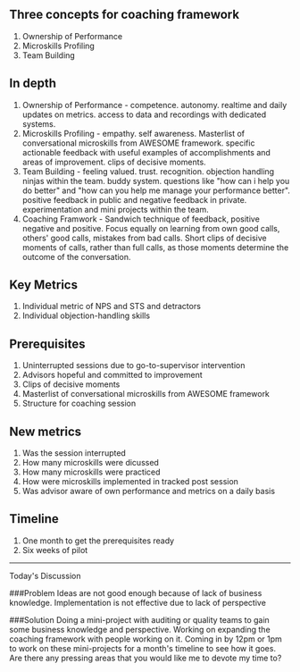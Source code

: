 ## Three concepts for coaching framework
1. Ownership of Performance
2. Microskills Profiling
3. Team Building

## In depth
1. Ownership of Performance - competence. autonomy. realtime and daily updates on metrics. access to data and recordings with dedicated systems. 
2. Microskills Profiling - empathy. self awareness. Masterlist of conversational microskills from AWESOME framework. specific actionable feedback with useful examples of accomplishments and areas of improvement. clips of decisive moments. 
3. Team Building - feeling valued. trust. recognition. objection handling ninjas within the team. buddy system. questions like "how can i help you do better" and "how can you help me manage your performance better". positive feedback in public and negative feedback in private. experimentation and mini projects within the team. 
4. Coaching Framwork - Sandwich technique of feedback, positive negative and positive. Focus equally on learning from own good calls, others' good calls, mistakes from bad calls. Short clips of decisive moments of calls, rather than full calls, as those moments determine the outcome of the conversation. 

## Key Metrics
1. Individual metric of NPS and STS and detractors
2. Individual objection-handling skills

## Prerequisites
1. Uninterrupted sessions due to go-to-supervisor intervention
2. Advisors hopeful and committed to improvement
3. Clips of decisive moments
4. Masterlist of conversational microskills from AWESOME framework
5. Structure for coaching session

## New metrics
1. Was the session interrupted
2. How many microskills were dicussed
3. How many microskills were practiced
4. How were microskills implemented in tracked post session
5. Was advisor aware of own performance and metrics on a daily basis

## Timeline
1. One month to get the prerequisites ready
2. Six weeks of pilot

-------------

Today's Discussion

###Problem 
Ideas are not good enough because of lack of business knowledge. Implementation is not effective due to lack of perspective

###Solution
Doing a mini-project with auditing or quality teams to gain some business knowledge and perspective. Working on expanding the coaching framework with people working on it.
Coming in by 12pm or 1pm to work on these mini-projects for a month's timeline to see how it goes.
Are there any pressing areas that you would like me to devote my time to?
